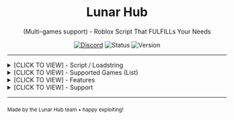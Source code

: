 <div align="center">
  <h1>Lunar Hub</h1>
  <p>(Multi-games support) - Roblox Script That FULFILLs Your Needs</p>

[![Discord](https://img.shields.io/badge/Discord-Join%20Server-5865f2?style=flat&logo=discord)](https://discord.gg/4vB8hKWvGd)
![Status](https://img.shields.io/badge/Status-Online-00d26a?style=flat)
![Version](https://img.shields.io/badge/Version-1.0.0-blue?style=flat)
</div>

---

<details>
  <summary>[CLICK TO VIEW] - Script / Loadstring</summary>

  ```lua
loadstring(game:HttpGet("https://raw.githubusercontent.com/Pxrson/Lunar-Hub/refs/heads/main/Main/Loader.luau",true))()
  ```

</details>

<details>
  <summary>[CLICK TO VIEW] - Supported Games (List)</summary>

  Currently supporting **7+ games** with more being added regularly:

  - **Blox Fruits** - idk but really good / worth it
  - **Muscle Legends** - idk but really good / worth it
  - **Grow A Garden** - not the best / needs fixing
  - **Murder Mystery 2** - coming soon
  - **Ninja Legends** - coming soon
  - **Legends of Speed** - coming soon
  - **Build a Boat** - coming soon

  <div align="center">
    <img src="https://raw.githubusercontent.com/Pxrson/Lunar-Hub/refs/heads/main/Images/noFilter%20(2).webp" width="100" alt="Blox Fruits"/>
    <img src="https://raw.githubusercontent.com/Pxrson/Lunar-Hub/refs/heads/main/Images/noFilter.webp" width="100" alt="Muscle Legends"/>
    <img src="https://raw.githubusercontent.com/Pxrson/Lunar-Hub/refs/heads/main/Images/noFilter%20(3).webp" width="100" alt="Murder Mystery 2"/>
    <img src="https://raw.githubusercontent.com/Pxrson/Lunar-Hub/refs/heads/main/Images/noFilter%20(4).webp" width="100" alt="Ninja Legends"/>
    <img src="https://raw.githubusercontent.com/Pxrson/Lunar-Hub/refs/heads/main/Images/noFilter%20(5).webp" width="100" alt="Legends of Speed"/>
    <img src="https://raw.githubusercontent.com/Pxrson/Lunar-Hub/refs/heads/main/Images/noFilter%20(6).webp" width="100" alt="Build a Boat"/>
    <img src="https://raw.githubusercontent.com/Pxrson/Lunar-Hub/refs/heads/main/Images/noFilter%20(1).webp" width="100" alt="Grow A Garden"/>
  </div>

</details>

<details>
   <summary>[CLICK TO VIEW] - Features</summary>

   **Performance**

   - Loads instantly on most executors
   - Works on mobile and PC
   - Minimal memory usage
   - Auto-updates when you rejoin

   **Safety**

   - No keyloggers or malicious code
   - Community tested scripts
   - Regular security audits
   - Safe execution methods

   **Accessibility**

   - 20+ language translations
   - Simple, clean UI
   - Beginner-friendly
   - Active community support

</details>

<details>
  <summary>[CLICK TO VIEW] - Support</summary>

  Something broken? Found a bug?
  [Join our Discord](https://discord.gg/4vB8hKWvGd) - we actually respond there.

  Our Team:
  **Havoc** - Owner & Main Developer  
  **Pxrson** - Co-Owner & 2nd Developer

</details>

---

<sub>Made by the Lunar Hub team • happy exploiting!</sub>
